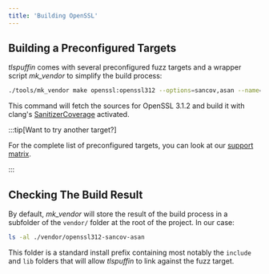 ```yaml
---
title: 'Building OpenSSL'
---
```


## Building a Preconfigured Targets

*tlspuffin* comes with several preconfigured fuzz targets and a wrapper script *mk_vendor* to simplify the build process:

```sh
./tools/mk_vendor make openssl:openssl312 --options=sancov,asan --name=openssl312-sancov-asan
```

This command will fetch the sources for OpenSSL 3.1.2 and build it with clang's [SanitizerCoverage](https://clang.llvm.org/docs/SanitizerCoverage.html) activated.

:::tip[Want to try another target?]

For the complete list of preconfigured targets, you can look at our [support matrix](../../references/support-matrix).

:::

## Checking The Build Result

By default, *mk_vendor* will store the result of the build process in a subfolder of the `vendor/` folder at the root of the project. In our case:

```sh
ls -al ./vendor/openssl312-sancov-asan
```

This folder is a standard install prefix containing most notably the `include` and `lib` folders that will allow *tlspuffin* to link against the fuzz target.
